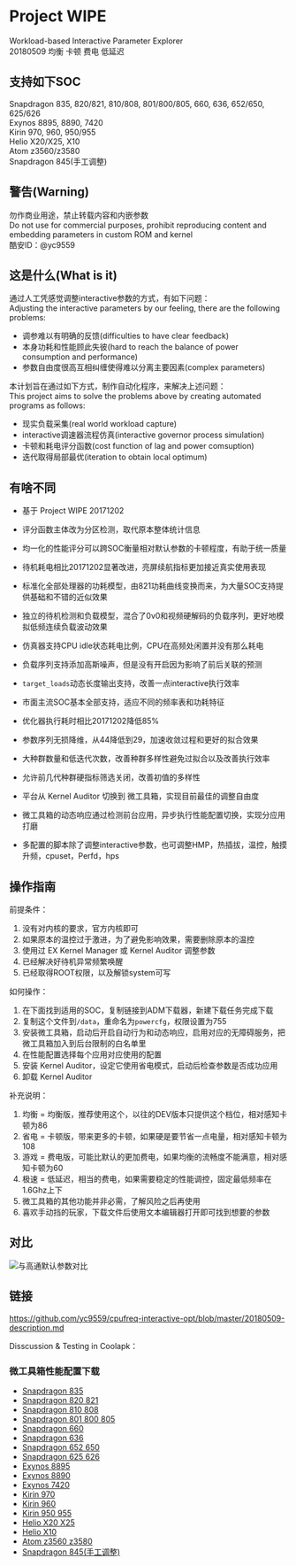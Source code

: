 # Project WIPE

Workload-based Interactive Parameter Explorer  
20180509 均衡 卡顿 费电 低延迟  

## 支持如下SOC

Snapdragon 835, 820/821, 810/808, 801/800/805, 660, 636, 652/650, 625/626  
Exynos 8895, 8890, 7420  
Kirin 970, 960, 950/955  
Helio X20/X25, X10  
Atom z3560/z3580  
Snapdragon 845(手工调整)

## 警告(Warning)

勿作商业用途，禁止转载内容和内嵌参数  
Do not use for commercial purposes, prohibit reproducing content and embedding parameters in custom ROM and kernel  
酷安ID：@yc9559  

## 这是什么(What is it)

通过人工凭感觉调整interactive参数的方式，有如下问题：  
Adjusting the interactive parameters by our feeling, there are the following problems:  

- 调参难以有明确的反馈(difficulties to have clear feedback)
- 本身功耗和性能顾此失彼(hard to reach the balance of power consumption and performance)
- 参数自由度很高互相纠缠使得难以分离主要因素(complex parameters)

本计划旨在通过如下方式，制作自动化程序，来解决上述问题：  
This project aims to solve the problems above by creating automated programs as follows:  

- 现实负载采集(real world workload capture)
- interactive调速器流程仿真(interactive governor process simulation)
- 卡顿和耗电评分函数(cost function of lag and power comsuption)
- 迭代取得局部最优(iteration to obtain local optimum)

## 有啥不同

- 基于 Project WIPE 20171202
- 评分函数主体改为分区检测，取代原本整体统计信息
- 均一化的性能评分可以跨SOC衡量相对默认参数的卡顿程度，有助于统一质量

- 待机耗电相比20171202显著改进，亮屏续航指标更加接近真实使用表现
- 标准化全部处理器的功耗模型，由821功耗曲线变换而来，为大量SOC支持提供基础和不错的近似效果
- 独立的待机检测和负载模型，混合了0v0和视频硬解码的负载序列，更好地模拟低频连续负载波动效果
- 仿真器支持CPU idle状态耗电比例，CPU在高频处闲置并没有那么耗电

- 负载序列支持添加高斯噪声，但是没有开启因为影响了前后关联的预测
- `target_loads`动态长度输出支持，改善一点interactive执行效率
- 市面主流SOC基本全部支持，适应不同的频率表和功耗特征

- 优化器执行耗时相比20171202降低85%
- 参数序列无损降维，从44降低到29，加速收敛过程和更好的拟合效果
- 大种群数量和低迭代次数，改善种群多样性避免过拟合以及改善执行效率
- 允许前几代种群硬指标筛选关闭，改善初值的多样性

- 平台从 Kernel Auditor 切换到 微工具箱，实现目前最佳的调整自由度
- 微工具箱的动态响应通过检测前台应用，异步执行性能配置切换，实现分应用打磨
- 多配置的脚本除了调整interactive参数，也可调整HMP，热插拔，温控，触摸升频，cpuset，Perfd，hps

## 操作指南

前提条件：

1. 没有对内核的要求，官方内核即可
2. 如果原本的温控过于激进，为了避免影响效果，需要删除原本的温控
3. 使用过 EX Kernel Manager 或 Kernel Auditor 调整参数
4. 已经解决好待机异常频繁唤醒
5. 已经取得ROOT权限，以及解锁system可写

如何操作：

1. 在下面找到适用的SOC，复制链接到ADM下载器，新建下载任务完成下载
2. 复制这个文件到`/data`，重命名为`powercfg`，权限设置为755
3. 安装微工具箱，启动后开启自动行为和动态响应，启用对应的无障碍服务，把微工具箱加入到后台限制的白名单里
4. 在性能配置选择每个应用对应使用的配置
5. 安装 Kernel Auditor，设定它使用省电模式，启动后检查参数是否成功应用
6. 卸载 Kernel Auditor

补充说明：

1. 均衡 = 均衡版，推荐使用这个，以往的DEV版本只提供这个档位，相对感知卡顿为86
2. 省电 = 卡顿版，带来更多的卡顿，如果硬是要节省一点电量，相对感知卡顿为108
3. 游戏 = 费电版，可能比默认的更加费电，如果均衡的流畅度不能满意，相对感知卡顿为60
4. 极速 = 低延迟，相当的费电，如果需要稳定的性能调控，固定最低频率在1.6Ghz上下
5. 微工具箱的其他功能并非必需，了解风险之后再使用
6. 喜欢手动挡的玩家，下载文件后使用文本编辑器打开即可找到想要的参数

## 对比

![与高通默认参数对比](https://github.com/yc9559/cpufreq-interactive-opt/raw/master/src/20180509.png)

## 链接

https://github.com/yc9559/cpufreq-interactive-opt/blob/master/20180509-description.md  

Disscussion & Testing in Coolapk：

### 微工具箱性能配置下载

- [Snapdragon 835](https://github.com/yc9559/cpufreq-interactive-opt/raw/master/vtools-powercfg/20180509/sd_835/powercfg.apk)
- [Snapdragon 820 821](https://github.com/yc9559/cpufreq-interactive-opt/raw/master/vtools-powercfg/20180509/sd_820_821/powercfg.apk)
- [Snapdragon 810 808](https://github.com/yc9559/cpufreq-interactive-opt/raw/master/vtools-powercfg/20180509/sd_810_808/powercfg.apk)
- [Snapdragon 801 800 805](https://github.com/yc9559/cpufreq-interactive-opt/raw/master/vtools-powercfg/20180509/sd_801_800_805/powercfg.apk)
- [Snapdragon 660](https://github.com/yc9559/cpufreq-interactive-opt/raw/master/vtools-powercfg/20180509/sd_660/powercfg.apk)
- [Snapdragon 636](https://github.com/yc9559/cpufreq-interactive-opt/raw/master/vtools-powercfg/20180509/sd_660/powercfg.apk)
- [Snapdragon 652 650](https://github.com/yc9559/cpufreq-interactive-opt/raw/master/vtools-powercfg/20180509/sd_652_650/powercfg.apk)
- [Snapdragon 625 626](https://github.com/yc9559/cpufreq-interactive-opt/raw/master/vtools-powercfg/20180509/sd_625_626/powercfg.apk)
- [Exynos 8895](https://github.com/yc9559/cpufreq-interactive-opt/raw/master/vtools-powercfg/20180509/exynos_8895/powercfg.apk)
- [Exynos 8890](https://github.com/yc9559/cpufreq-interactive-opt/raw/master/vtools-powercfg/20180509/exynos_8890/powercfg.apk)
- [Exynos 7420](https://github.com/yc9559/cpufreq-interactive-opt/raw/master/vtools-powercfg/20180509/exynos_7420/powercfg.apk)
- [Kirin 970](https://github.com/yc9559/cpufreq-interactive-opt/raw/master/vtools-powercfg/20180509/kirin_970/powercfg.apk)
- [Kirin 960](https://github.com/yc9559/cpufreq-interactive-opt/raw/master/vtools-powercfg/20180509/kirin_960/powercfg.apk)
- [Kirin 950 955](https://github.com/yc9559/cpufreq-interactive-opt/raw/master/vtools-powercfg/20180509/kirin_950_955/powercfg.apk)
- [Helio X20 X25](https://github.com/yc9559/cpufreq-interactive-opt/raw/master/vtools-powercfg/20180509/helio_x20_x25/powercfg.apk)
- [Helio X10](https://github.com/yc9559/cpufreq-interactive-opt/raw/master/vtools-powercfg/20180509/helio_x10/powercfg.apk)
- [Atom z3560 z3580](https://github.com/yc9559/cpufreq-interactive-opt/raw/master/vtools-powercfg/20180509/atom_z3560_z3580/powercfg.apk)
- [Snapdragon 845(手工调整)](https://github.com/yc9559/cpufreq-interactive-opt/raw/master/vtools-powercfg/20180509/sd_845/powercfg.apk)
